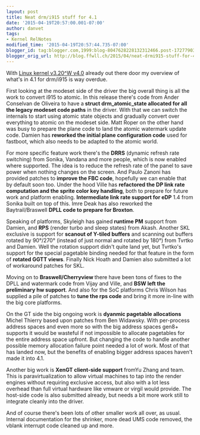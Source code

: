 ```yaml
---
layout: post
title: Neat drm/i915 stuff for 4.1
date: '2015-04-19T20:57:00.001-07:00'
author: danvet
tags:
- Kernel RelNotes
modified_time: '2015-04-19T20:57:44.735-07:00'
blogger_id: tag:blogger.com,1999:blog-8047628228132312466.post-1727790391245288063
blogger_orig_url: http://blog.ffwll.ch/2015/04/neat-drmi915-stuff-for-41.html
---
```


With [Linux kernel v3.20^W v4.0](http://blog.ffwll.ch/2015/02/neat-drmi915-stuff-for-320.html) already out there door my overview of what's in 4.1 for drm/i915 is way overdue.

<!--more-->

First looking at the modeset side of the driver the big overall thing is all the work to convert i915 to atomic. In this release there's code from Ander Conselvan de Oliveira to have a<b> struct drm_atomic_state allocated for all the legacy modeset code paths</b> in the driver. With that we can switch the internals to start using atomic state objects and gradually convert over everything to atomic on the modeset side. Matt Roper on the other hand was busy to prepare the plane code to land the atomic watermark update code. Damien has <b>reworked the initial plane configuration code</b> used for fastboot, which also needs to be adapted to the atomic world.





For more specific feature work there's the <b>DRRS</b> (dynamic refresh rate switching) from Sonika, Vandana and more people, which is now enabled where supported. The idea is to reduce the refresh rate of the panel to save power when nothing changes on the screen. And Paulo Zanoni has provided patches to <b>improve the FBC code</b>, hopefully we can enable that by default soon too. Under the hood Ville has <b>refactored the DP link rate computation and the sprite color key handling</b>, both to prepare for future work and platform enabling. <b>Intermediate link rate support for eDP</b> 1.4 from Sonika built on top of this. Imre Deak has also reworked the Baytrail/Braswell <b>DPLL code to prepare for Broxton</b>.



Speaking of platforms, Skyleigh has gained<b> runtime PM</b> support from Damien, and <b>RPS</b> (render turbo and sleep states) from Akash. Another SKL exclusive is support for <b>scanout of Y-tiled buffers</b> and scanning out buffers rotated by 90°/270° (instead of just normal and rotated by 180°) from Tvrtko and Damien. Well the rotation support didn't quite land yet, but Tvrtko's support for the special pagetable binding needed for that feature in the form of <b>rotated GGTT views</b>. Finally Nick Hoath and Damien also submitted a lot of workaround patches for SKL.



Moving on to <b>Braswell/Cherryview </b>there have been tons of fixes to the DPLL and watermark code from Vijay and Ville, and <b>BSW left the preliminary hw support</b>. And also for the SoC platforms Chris Wilson has supplied a pile of patches to <b>tune the rps code</b> and bring it more in-line with the big core platforms.



On the GT side the big ongoing work is <b>dyanmic pagetable allocations</b> Michel Thierry based upon patches from Ben Widawsky. With per-process address spaces and even more so with the big address spaces gen8+ supports it would be wasteful if not impossible to allocate pagetables for the entire address space upfront. But changing the code to handle another possible memory allocation failure point needed a lot of work. Most of that has landed now, but the benefits of enabling bigger address spaces haven't made it into 4.1.



Another big work is <b>XenGT client-side support</b> fromYu Zhang and team. This is paravirtualization to allow virtual machines to tap into the render engines without requiring exclusive access, but also with a lot less overhead than full virtual hardware like vmware or virgil would provide. The host-side code is also submitted already, but needs a bit more work still to integrate cleanly into the driver.



And of course there's been lots of other smaller work all over, as usual. Internal documentation for the shrinker, more dead UMS code removed, the vblank interrupt code cleaned up and more.